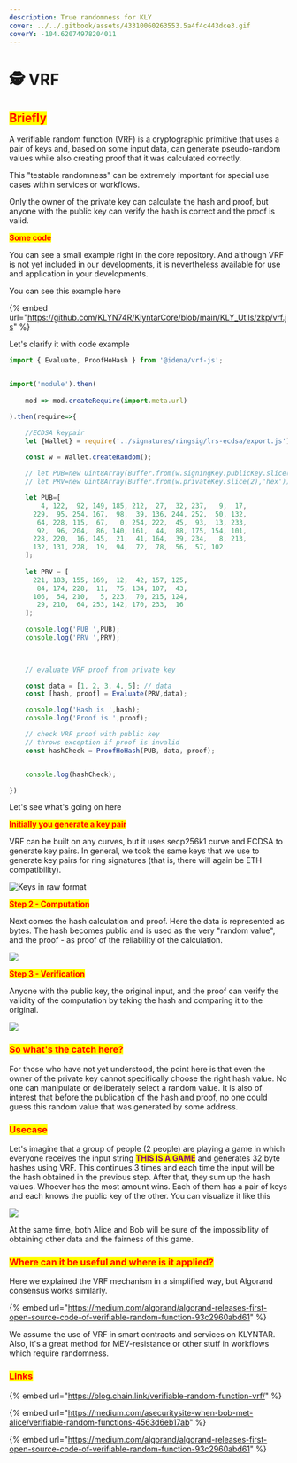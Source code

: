 ```yaml
---
description: True randomness for KLY
cover: ../../.gitbook/assets/43310060263553.5a4f4c443dce3.gif
coverY: -104.62074978204011
---
```


# 🕵 VRF

## <mark style="color:red;">Briefly</mark>

A verifiable random function (VRF) is a cryptographic primitive that uses a pair of keys and, based on some input data, can generate pseudo-random values ​​while also creating proof that it was calculated correctly.

This "testable randomness" can be extremely important for special use cases within services or workflows.

Only the owner of the private key can calculate the hash and proof, but anyone with the public key can verify the hash is correct and the proof is valid.

<mark style="color:red;">**Some code**</mark>

You can see a small example right in the core repository. And although VRF is not yet included in our developments, it is nevertheless available for use and application in your developments.

You can see this example here

{% embed url="https://github.com/KLYN74R/KlyntarCore/blob/main/KLY_Utils/zkp/vrf.js" %}

Let's clarify it with code example

```javascript
import { Evaluate, ProofHoHash } from '@idena/vrf-js';


import('module').then(
                
    mod => mod.createRequire(import.meta.url)

).then(require=>{

    //ECDSA keypair
    let {Wallet} = require('../signatures/ringsig/lrs-ecdsa/export.js');

    const w = Wallet.createRandom();
       
    // let PUB=new Uint8Array(Buffer.from(w.signingKey.publicKey.slice(2),'hex'))
    // let PRV=new Uint8Array(Buffer.from(w.privateKey.slice(2),'hex'))

    let PUB=[
        4, 122,  92, 149, 185, 212,  27,  32, 237,   9,  17,
      229,  95, 254, 167,  98,  39, 136, 244, 252,  50, 132,
       64, 228, 115,  67,   0, 254, 222,  45,  93,  13, 233,
       92,  96, 204,  86, 140, 161,  44,  88, 175, 154, 101,
      228, 220,  16, 145,  21,  41, 164,  39, 234,   8, 213,
      132, 131, 228,  19,  94,  72,  78,  56,  57, 102
    ];
    
    let PRV = [
      221, 183, 155, 169,  12,  42, 157, 125,
       84, 174, 228,  11,  75, 134, 107,  43,
      106,  54, 210,   5, 223,  70, 215, 124,
       29, 210,  64, 253, 142, 170, 233,  16
    ];
  
    console.log('PUB ',PUB);
    console.log('PRV ',PRV);

    

    // evaluate VRF proof from private key

    const data = [1, 2, 3, 4, 5]; // data
    const [hash, proof] = Evaluate(PRV,data);

    console.log('Hash is ',hash);
    console.log('Proof is ',proof);

    // check VRF proof with public key
    // throws exception if proof is invalid
    const hashCheck = ProofHoHash(PUB, data, proof);


    console.log(hashCheck);

})
```

Let's see what's going on here

<mark style="color:red;">**Initially you generate a key pair**</mark>

VRF can be built on any curves, but it uses secp256k1 curve and ECDSA to generate key pairs. In general, we took the same keys that we use to generate key pairs for ring signatures (that is, there will again be ETH compatibility).

![Keys in raw format](<../../.gitbook/assets/image (11) (1).png>)

<mark style="color:red;">**Step 2 - Computation**</mark>

Next comes the hash calculation and proof. Here the data is represented as bytes. The hash becomes public and is used as the very "random value", and the proof - as proof of the reliability of the calculation.

![](<../../.gitbook/assets/image (27) (1).png>)

<mark style="color:red;">**Step 3 - Verification**</mark>

Anyone with the public key, the original input, and the proof can verify the validity of the computation by taking the hash and comparing it to the original.

![](<../../.gitbook/assets/image (24) (1).png>)

### <mark style="color:red;">So what's the catch here?</mark>

For those who have not yet understood, the point here is that even the owner of the private key cannot specifically choose the right hash value. No one can manipulate or deliberately select a random value. It is also of interest that before the publication of the hash and proof, no one could guess this random value that was generated by some address.

### <mark style="color:red;">Usecase</mark>

Let's imagine that a group of people (2 people) are playing a game in which everyone receives the input string <mark style="color:purple;">**THIS IS A GAME**</mark> and generates 32 byte hashes using VRF. This continues 3 times and each time the input will be the hash obtained in the previous step. After that, they sum up the hash values. Whoever has the most amount wins. Each of them has a pair of keys and each knows the public key of the other. You can visualize it like this

![](<../../.gitbook/assets/image (12) (1).png>)

At the same time, both Alice and Bob will be sure of the impossibility of obtaining other data and the fairness of this game.

### <mark style="color:red;">Where can it be useful and where is it applied?</mark>

Here we explained the VRF mechanism in a simplified way, but Algorand consensus works similarly.

{% embed url="https://medium.com/algorand/algorand-releases-first-open-source-code-of-verifiable-random-function-93c2960abd61" %}

We assume the use of VRF in smart contracts and services on KLYNTAR. Also, it's a great method for MEV-resistance or other stuff in workflows which require randomness.

### <mark style="color:red;">Links</mark>

{% embed url="https://blog.chain.link/verifiable-random-function-vrf/" %}

{% embed url="https://medium.com/asecuritysite-when-bob-met-alice/verifiable-random-functions-4563d6eb17ab" %}

{% embed url="https://medium.com/algorand/algorand-releases-first-open-source-code-of-verifiable-random-function-93c2960abd61" %}
